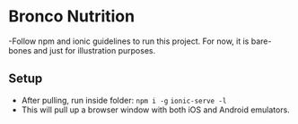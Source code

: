 # Bronco Nutrition
-Follow npm and ionic guidelines to run this project. For now, it is bare-bones and just for illustration purposes.

## Setup
- After pulling, run inside folder:
`npm i -g`
`ionic-serve -l`
- This will pull up a browser window with both iOS and Android emulators.
